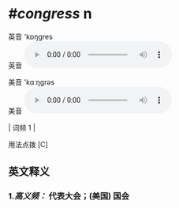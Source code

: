 # ***\#congress*** n
英音 'kɒŋɡres  
英音
<audio src="./media/congress-B.aac" controls="controls"></audio>

美音 'kɑːŋɡrəs  
美音
<audio src="./media/congress.aac" controls="controls"></audio>



| 词频 1 |  

用法点拨  [C]

英文释义
---
### 1.*高义频：* **代表大会；(美国) 国会**  


